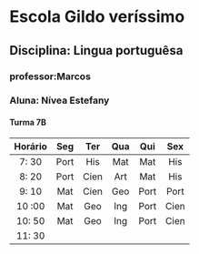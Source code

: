 # Escola Gildo veríssimo
## Disciplina: Lingua portuguêsa
### professor:Marcos
### Aluna: Nívea Estefany      
#### Turma 7B

|Horário|Seg|Ter|Qua|Qui|Sex|
|:--:|:--:|:--:|:--:|:--:|:--:|
 |7: 30|Port|His|Mat|Mat|His|
 |8: 20|Port|Cien|Art|Mat|His|
 |9: 10|Mat|Cien|Geo|Port|Port|
 |10 :00|Mat|Geo|Ing|Port|Cien|
 |10: 50|Mat|Geo|Ing|Port|Cien|
 |11: 30|




